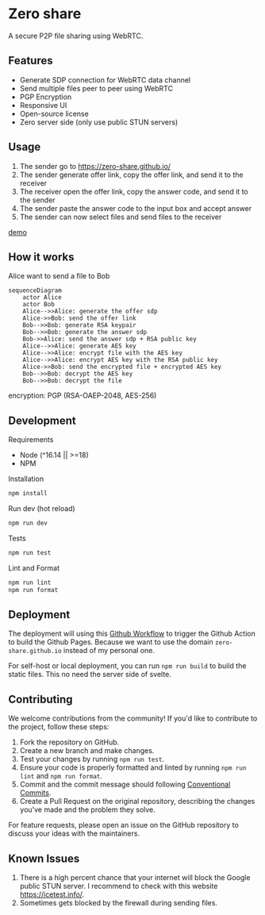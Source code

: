 # Zero share

A secure P2P file sharing using WebRTC.

## Features

- Generate SDP connection for WebRTC data channel
- Send multiple files peer to peer using WebRTC
- PGP Encryption
- Responsive UI
- Open-source license
- Zero server side (only use public STUN servers)

## Usage

1. The sender go to <https://zero-share.github.io/>
2. The sender generate offer link, copy the offer link, and send it to the receiver
3. The receiver open the offer link, copy the answer code, and send it to the sender
4. The sender paste the answer code to the input box and accept answer
5. The sender can now select files and send files to the receiver

[demo](https://user-images.githubusercontent.com/8283616/232250894-e86213e7-17e6-449d-be22-0307ca929745.webm)

## How it works

Alice want to send a file to Bob

```mermaid
sequenceDiagram
    actor Alice
    actor Bob
    Alice-->>Alice: generate the offer sdp
    Alice->>Bob: send the offer link
    Bob-->>Bob: generate RSA keypair
    Bob-->>Bob: generate the answer sdp
    Bob->>Alice: send the answer sdp + RSA public key
    Alice-->>Alice: generate AES key
    Alice-->>Alice: encrypt file with the AES key
    Alice-->>Alice: encrypt AES key with the RSA public key
    Alice->>Bob: send the encrypted file + encrypted AES key
    Bob-->>Bob: decrypt the AES key
    Bob-->>Bob: decrypt the file
```

encryption: PGP (RSA-OAEP-2048, AES-256)

## Development

Requirements

- Node (^16.14 || >=18)
- NPM

Installation

```sh
npm install
```

Run dev (hot reload)

```sh
npm run dev
```

Tests

```sh
npm run test
```

Lint and Format

```sh
npm run lint
npm run format
```

## Deployment

The deployment will using this [Github Workflow](https://github.com/zero-share/zero-share.github.io/blob/main/.github/workflows/static.yml) to trigger the Github Action to build the Github Pages. Because we want to use the domain `zero-share.github.io` instead of my personal one.

For self-host or local deployment, you can run `npm run build` to build the static files. This no need the server side of svelte.

## Contributing

We welcome contributions from the community! If you'd like to contribute to the project, follow these steps:

1. Fork the repository on GitHub.
2. Create a new branch and make changes.
3. Test your changes by running `npm run test`.
4. Ensure your code is properly formatted and linted by running `npm run lint` and `npm run format`.
5. Commit and the commit message should following [Conventional Commits](https://www.conventionalcommits.org/en/v1.0.0/).
6. Create a Pull Request on the original repository, describing the changes you've made and the problem they solve.

For feature requests, please open an issue on the GitHub repository to discuss your ideas with the maintainers.

## Known Issues

1. There is a high percent chance that your internet will block the Google public STUN server. I recommend to check with this website <https://icetest.info/>.
2. Sometimes gets blocked by the firewall during sending files.

